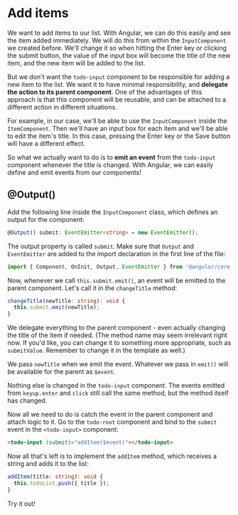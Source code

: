 # Add items

We want to add items to our list. With Angular, we can do this easily and see the item added immediately. We will do this from within the `InputComponent` we created before. We'll change it so when hitting the Enter key or clicking the submit button, the value of the input box will become the title of the new item, and the new item will be added to the list.

But we don't want the `todo-input` component to be responsible for adding a new item to the list. We want it to have minimal responsibility, and **delegate the action to its parent component**. One of the advantages of this approach is that this component will be reusable, and can be attached to a different action in different situations.

For example, in our case, we'll be able to use the `InputComponent` inside the `ItemComponent`. Then we'll have an input box for each item and we'll be able to edit the item's title. In this case, pressing the Enter key or the Save button will have a different effect.

So what we actually want to do is to **emit an event** from the `todo-input` component whenever the title is changed. With Angular, we can easily define and emit events from our components!

## @Output()

Add the following line inside the `InputComponent` class, which defines an output for the component:

```ts
@Output() submit: EventEmitter<string> = new EventEmitter();
```

The output property is called `submit`. Make sure that `Output` and `EventEmitter` are added to the import declaration in the first line of the file:

```ts
import { Component, OnInit, Output, EventEmitter } from '@angular/core';
```

Now, whenever we call `this.submit.emit()`, an event will be emitted to the parent component. Let's call it in the `changeTitle` method:

```ts
changeTitle(newTitle: string): void {
  this.submit.emit(newTitle);
}
```

We delegate everything to the parent component - even actually changing the title of the item if needed. \(The method name may seem irrelevant right now. If you'd like, you can change it to something more appropriate, such as `submitValue`. Remember to change it in the template as well.\)

We pass `newTitle` when we emit the event. Whatever we pass in `emit()` will be available for the parent as `$event`.

Nothing else is changed in the `todo-input` component. The events emitted from `keyup.enter` and `click` still call the same method, but the method itself has changed.

Now all we need to do is catch the event in the parent component and attach logic to it. Go to the `todo-root` component and bind to the `submit` event in the `<todo-input>` component:

```html
<todo-input (submit)="addItem($event)"></todo-input>
```

Now all that's left is to implement the `addItem` method, which receives a string and adds it to the list:

```ts
addItem(title: string): void {
  this.todoList.push({ title });
}
```

Try it out!

